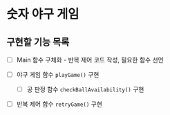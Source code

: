 # 숫자 야구 게임

## 구현할 기능 목록

* [ ] Main 함수 구체화 - 반복 제어 코드 작성, 필요한 함수 선언
* [ ] 야구 게임 함수 ``playGame()`` 구현
    * [ ] 공 판정 함수 ``checkBallAvailability()`` 구현 
* [ ] 반복 제어 함수 ``retryGame()`` 구현

